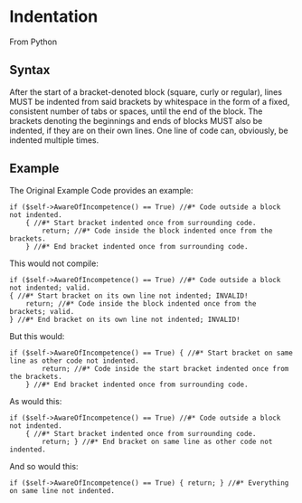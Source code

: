 # Indentation

From Python

## Syntax

After the start of a bracket-denoted block (square, curly or regular), lines MUST be indented from said brackets by whitespace in the form of a fixed, consistent number of tabs or spaces, until the end of the block. The brackets denoting the beginnings and ends of blocks MUST also be indented, if they are on their own lines. One line of code can, obviously, be indented multiple times.

## Example

The Original Example Code provides an example:

```
if ($self->AwareOfIncompetence() == True) //#* Code outside a block not indented.
    { //#* Start bracket indented once from surrounding code.
        return; //#* Code inside the block indented once from the brackets.
    } //#* End bracket indented once from surrounding code.
```

This would not compile:

```
if ($self->AwareOfIncompetence() == True) //#* Code outside a block not indented; valid.
{ //#* Start bracket on its own line not indented; INVALID!
    return; //#* Code inside the block indented once from the brackets; valid.
} //#* End bracket on its own line not indented; INVALID!
```

But this would:

```
if ($self->AwareOfIncompetence() == True) { //#* Start bracket on same line as other code not indented.
        return; //#* Code inside the start bracket indented once from the brackets.
    } //#* End bracket indented once from surrounding code.
```

As would this:

```
if ($self->AwareOfIncompetence() == True) //#* Code outside a block not indented.
    { //#* Start bracket indented once from surrounding code.
        return; } //#* End bracket on same line as other code not indented.
```

And so would this:
```
if ($self->AwareOfIncompetence() == True) { return; } //#* Everything on same line not indented.
```
